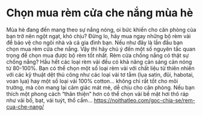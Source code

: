 # Chọn mua rèm cửa che nắng mùa hè

Mùa hè đang đến mang theo sự nắng nóng, oi bức khiến cho căn phòng của bạn trở nên ngột ngạt, khó chịu? Đừng lo, hãy mua ngay những bộ rèm vải để bảo vệ cho ngôi nhà và cả gia đình bạn. Nếu như đây là lần đầu bạn chọn mua rèm cửa che nắng. Vậy thì hãy chú ý đến một số nguyên tắc quan trọng để chọn mua được bộ rèm tốt nhất.
Rèm cửa chống nắng có thật sự chống nắng?
Hầu hết các loại rèm vải đều có khả năng cản sáng cản nóng từ 80-100%. Bạn có thể chọn một số loại rèm vải với chất liệu từ thiên nhiên với các kỹ thuật dệt thủ công như các loại vải tơ tằm (lụa satin, đũi, habotai, voan lụa) hay một số loại vải 100% cotton… không chỉ rất tốt cho môi trường, mà còn mang lại cảm giác mát mẻ, dễ chịu cho căn phòng. Nếu bạn thích một phong cách “thân thiện” hơn có thể chọn vải bề mặt hơi thô ráp như vải bố, bạt, vải tuýt, thổ cẩm…
https://noithatleo.com/goc-chia-se/rem-cua-che-nang/
